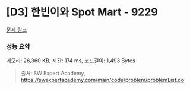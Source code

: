 # [D3] 한빈이와 Spot Mart - 9229 

[문제 링크](https://swexpertacademy.com/main/code/problem/problemDetail.do?contestProbId=AW8Wj7cqbY0DFAXN) 

### 성능 요약

메모리: 26,360 KB, 시간: 174 ms, 코드길이: 1,493 Bytes



> 출처: SW Expert Academy, https://swexpertacademy.com/main/code/problem/problemList.do